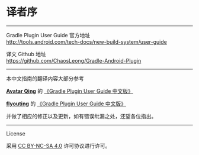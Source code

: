 # 译者序
---

Gradle Plugin User Guide 官方地址  
<http://tools.android.com/tech-docs/new-build-system/user-guide>

译文 Github 地址  
<https://github.com/ChaosLeong/Gradle-Android-Plugin>

---
本中文指南的翻译内容大部分参考

[**Avatar Qing**][1] 的 [《Gradle Plugin User Guide 中文版》][2]

[**flyouting**][3] 的 [《Gradle Plugin User Guide 中文版》][4]

并做了相应的修正以及更新，如有错误纰漏之处，还望各位指出。

---
License

采用 [CC BY-NC-SA 4.0][5] 许可协议进行许可。

[1]: https://github.com/AvatarQing
[2]: https://www.gitbook.com/book/avatarqing/gradlepluginuserguidechineseverision/details
[3]: https://github.com/flyouting
[4]: https://www.gitbook.com/book/flyouting/gradle-plugin-user-guide-cn/details
[5]: https://creativecommons.org/licenses/by-nc-sa/4.0/